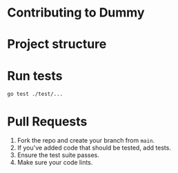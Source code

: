 # Contributing to Dummy

# Project structure

# Run tests

```
go test ./test/...
```

# Pull Requests
1. Fork the repo and create your branch from `main`.
2. If you've added code that should be tested, add tests.
3. Ensure the test suite passes.
4. Make sure your code lints.
